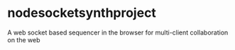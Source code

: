 # nodesocketsynthproject

A web socket based sequencer in the browser for multi-client collaboration on the web

